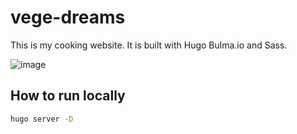 # vege-dreams
This is my cooking website. It is built with Hugo Bulma.io and Sass.

![image](tofudreams.png)

## How to run locally

``` bash
hugo server -D
```
